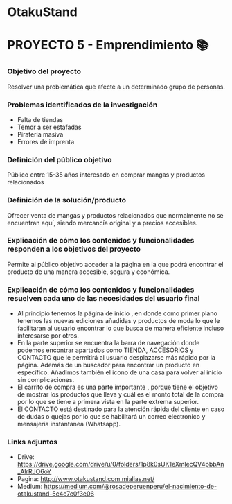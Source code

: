 # OtakuStand

# PROYECTO 5 - Emprendimiento 📚

### Objetivo del proyecto
Resolver una problemática que afecte a un determinado grupo de personas.

### Problemas identificados de la investigación 
- Falta de tiendas 
- Temor a ser estafadas
- Pirateria masiva
- Errores de imprenta

### Definición del público objetivo
Público entre 15-35 años interesado en comprar mangas y productos relacionados

### Definición de la solución/producto
Ofrecer venta de mangas y productos relacionados que normalmente no se encuentran aquí, siendo mercancía original y a precios accesibles.

### Explicación de cómo los contenidos y funcionalidades responden a los objetivos del proyecto
Permite al público objetivo acceder a la página en la que podrá encontrar el producto de una manera accesible, segura y económica.

### Explicación de cómo los contenidos y funcionalidades resuelven cada uno de las necesidades del usuario final
- Al principio tenemos la página de inicio , en donde como primer plano tenemos las nuevas ediciones añadidas y productos de moda lo que le facilitaran al usuario encontrar lo que busca de manera eficiente incluso interesarse por otros.
- En la parte superior se encuentra la barra de navegación donde podemos encontrar apartados como TIENDA, ACCESORIOS y CONTACTO que le permitirá al usuario desplazarse más rápido por la página. Además de un buscador para encontrar un producto en específico. Añadimos también el icono de una casa para volver al inicio sin complicaciones.
- El carrito de compra es una parte importante , porque tiene el objetivo de mostrar los productos que lleva y cuál es el monto total de la compra por lo que se tiene a primera vista en la parte extrema superior.
- El CONTACTO está destinado para la atención rápida del cliente en caso de dudas o quejas por lo que se habilitará un correo electronico y mensajeria instantanea (Whatsapp).

### Links adjuntos
- Drive: https://drive.google.com/drive/u/0/folders/1p8k0sUK1eXmlecQV4pbbAn_AlrRJO6oY
- Pagina: http://www.otakustand.com.mialias.net/
- Medium: https://medium.com/@rosadeperuenperu/el-nacimiento-de-otakustand-5c4c7c0f3e06
